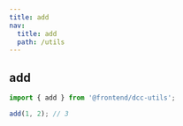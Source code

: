 ```yaml
---
title: add
nav:
  title: add
  path: /utils
---
```


## add

```ts
import { add } from '@frontend/dcc-utils';

add(1, 2); // 3
```
